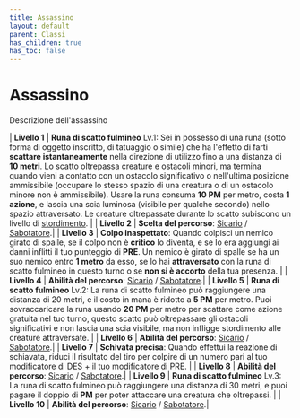 ```yaml
---
title: Assassino
layout: default
parent: Classi
has_children: true
has_toc: false
---
```


# **Assassino**

Descrizione dell'assassino

| **Livello 1** | **Runa di scatto fulmineo** Lv.1: Sei in possesso di una runa (sotto forma di oggetto inscritto, di tatuaggio o simile) che ha l'effetto di farti **scattare istantaneamente** nella direzione di utilizzo fino a una distanza di **10 metri**. Lo scatto oltrepassa creature e ostacoli minori, ma termina quando vieni a contatto con un ostacolo significativo o nell'ultima posizione ammissibile (occupare lo stesso spazio di una creatura o di un ostacolo minore non è ammissibile). Usare la runa consuma **10 PM** per metro, costa **1 azione**, e lascia una scia luminosa (visibile per qualche secondo) nello spazio attraversato. Le creature oltrepassate durante lo scatto subiscono un livello di [stordimento](/attributes/status-conditions). |
| **Livello 2** | **Scelta del percorso**: [Sicario](./assassin) / [Sabotatore](./trickster).|
| **Livello 3** | **Colpo inaspettato**: Quando colpisci un nemico girato di spalle, se il colpo non è **critico** lo diventa, e se lo era aggiungi ai danni inflitti il tuo punteggio di **PRE**. Un nemico è girato di spalle se ha un suo nemico entro **1 metro** da esso, se lo hai **attraversato** con la runa di scatto fulmineo in questo turno o se **non si è accorto** della tua presenza. |
| **Livello 4** | **Abilità del percorso**: [Sicario](./assassin) / [Sabotatore](./trickster).|
| **Livello 5** | **Runa di scatto fulmineo** Lv.2: La runa di scatto fulmineo può raggiungere una distanza di 20 metri, e il costo in mana è ridotto a **5 PM** per metro. Puoi sovraccaricare la runa usando **20 PM** per metro per scattare come azione gratuita nel tuo turno, questo scatto può oltrepassare gli ostacoli significativi e non lascia una scia visibile, ma non infligge stordimento alle creature attraversate. |
| **Livello 6** | **Abilità del percorso**: [Sicario](./assassin) / [Sabotatore](./trickster).|
| **Livello 7** | **Schivata precisa**: Quando effettui la reazione di schiavata, riduci il risultato del tiro per colpire di un numero pari al tuo modificatore di DES + il tuo modificatore di PRE. |
| **Livello 8** | **Abilità del percorso**: [Sicario](./assassin) / [Sabotatore](./trickster).|
| **Livello 9** | **Runa di scatto fulmineo** Lv.3: La runa di scatto fulmineo può raggiungere una distanza di 30 metri, e puoi pagare il doppio di **PM** per poter attaccare una creatura che oltrepassi. |
| **Livello 10** | **Abilità del percorso**: [Sicario](./assassin) / [Sabotatore](./trickster).|